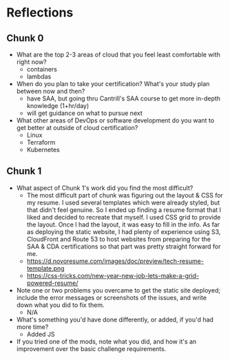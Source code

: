 # Reflections

## Chunk 0

- What are the top 2-3 areas of cloud that you feel least comfortable with right now?
  - containers
  - lambdas
- When do you plan to take your certification? What's your study plan between now and then?
  - have SAA, but going thru Cantrill's SAA course to get more in-depth knowledge (1+hr/day)
  - will get guidance on what to pursue next
- What other areas of DevOps or software development do you want to get better at outside of cloud certification?
  - Linux
  - Terraform
  - Kubernetes

## Chunk 1

- What aspect of Chunk 1's work did you find the most difficult?
  - The most difficult part of chunk was figuring out the layout & CSS for my resume. I used several templates which were already styled, but that didn't feel genuine. So I ended up finding a resume format that I liked and decided to recreate that myself. I used CSS grid to provide the layout. Once I had the layout, it was easy to fill in the info. As far as deploying the static website, I had plenty of experience using S3, CloudFront and Route 53 to host websites from preparing for the SAA & CDA certifications so that part was pretty straight forward for me.
  - https://d.novoresume.com/images/doc/preview/tech-resume-template.png
  - https://css-tricks.com/new-year-new-job-lets-make-a-grid-powered-resume/
- Note one or two problems you overcame to get the static site deployed; include the error messages or screenshots of the issues, and write down what you did to fix them.
  - N/A
- What's something you'd have done differently, or added, if you'd had more time?
  - Added JS
- If you tried one of the mods, note what you did, and how it's an improvement over the basic challenge requirements.
